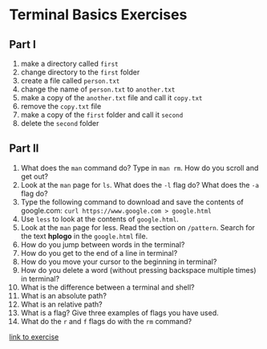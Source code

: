 # Terminal Basics Exercises

## Part I

1. make a directory called `first`
2. change directory to the `first` folder
3. create a file called `person.txt`
4. change the name of `person.txt` to `another.txt`
5. make a copy of the `another.txt` file and call it `copy.txt`
6. remove the `copy.txt` file
7. make a copy of the `first` folder and call it `second`
8. delete the `second` folder

## Part II

1. What does the `man` command do? Type in `man rm`. How do you scroll and get out?
2. Look at the `man` page for `ls`. What does the `-l` flag do? What does the `-a` flag do?
3. Type the following command to download and save the contents of google.com: `curl https://www.google.com > google.html`
4. Use `less` to look at the contents of `google.html`.
5. Look at the `man` page for less. Read the section on `/pattern`. Search for the text **hplogo** in the `google.html` file.
6. How do you jump between words in the terminal?
7. How do you get to the end of a line in terminal?
8. How do you move your cursor to the beginning in terminal?
9. How do you delete a word (without pressing backspace multiple times) in terminal?
10. What is the difference between a terminal and shell?
11. What is an absolute path?
12. What is an relative path?
13. What is a flag? Give three examples of flags you have used.
14. What do the `r` and `f` flags do with the `rm` command?

[link to exercise](https://inf-paces-school.netlify.app/courses/terminal/terminal-basics-exercises.html)
